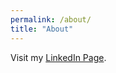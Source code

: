 ```yaml
---
permalink: /about/
title: "About"
---
```


Visit my [LinkedIn Page](https://www.linkedin.com/in/jaimandeep-singh-07834b1b7).